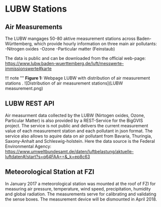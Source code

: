 # LUBW Stations

    
## Air Measurements

The LUBW mangages 50-80 aktive measurement stations across Baden-Württemberg, which provide hourly information on three main air pollutants:
    -Nitrogen oxides
    -Ozone 
    -Particular matter (Feinstaub)

The data is public and can be downloaded from the official web-page: https://www.lubw.baden-wuerttemberg.de/luft/messwerte-immissionswerte#karte

!!! note ""
    **Figure 1:** Webpage LUBW with distribution of air measurement stations .
    ![Distribution of air measurement stations](LUBW measurement.png)

## LUBW REST API

Air measurment data collected by the LUBW (Nirtogen oxides, Ozone, Particular Matter) is also provided by a REST-Service for the BigGVIS project. The service is not public and delivers the current measurement value of each measurement station and each pollutant in json format. The service also allows to aquire data on air pollutant from Bavaria, Thuringia, Saxony-Anhalt and Schleswig-holstein. Here the data source is the Federal Environmental Agency: https://www.umweltbundesamt.de/daten/luftbelastung/aktuelle-luftdaten#/start?s=q64FAA==&_k=ep8c63        


## Meteorological Station at FZI

In January 2017 a meteorological station was mounted at the roof of FZI for measuring air pressure, temperature, wind speed, precipitation, humidity and global radiation. The measurements serve for calibrating and validating the sense boxes. The measurement device will be dismounted in April 2018. 
